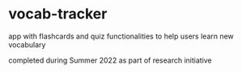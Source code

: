 # vocab-tracker
app with flashcards and quiz functionalities to help users learn new vocabulary

completed during Summer 2022 as part of research initiative
